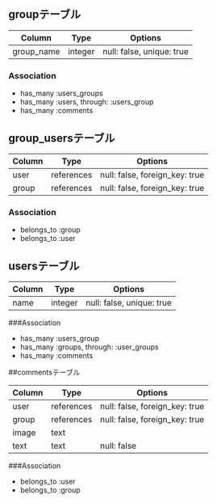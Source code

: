 ## groupテーブル

|Column|Type|Options|
|------|----|-------|
|group_name|integer|null: false, unique: true|


### Association
- has_many :users_groups
- has_many :users, through: :users_group
- has_many :comments

## group_usersテーブル

|Column|Type|Options|
|------|----|-------|
|user|references|null: false, foreign_key: true|
|group|references|null: false, foreign_key: true|

### Association
- belongs_to :group
- belongs_to :user

## usersテーブル

|Column|Type|Options|
|------|----|-------|
|name|integer|null: false, unique: true|

###Association
- has_many :users_group
- has_many :groups, through: :user_groups
- has_many :comments

##commentsテーブル

|Column|Type|Options|
|------|----|-------|
|user|references|null: false, foreign_key: true|
|group|references|null: false, foreign_key: true|
|image|text|
|text|text|null: false|

###Association
- belongs_to :user
- belongs_to :group



